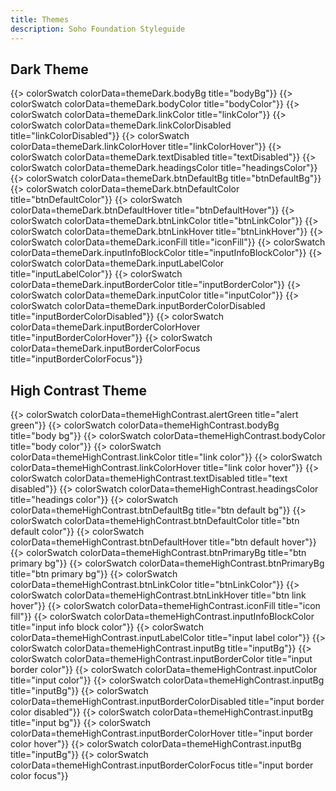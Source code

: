 ```yaml
---
title: Themes
description: Soho Foundation Styleguide
---
```


## Dark Theme

<div class="color-swatches">
    {{> colorSwatch colorData=themeDark.bodyBg title="bodyBg"}}
    {{> colorSwatch colorData=themeDark.bodyColor title="bodyColor"}}
    {{> colorSwatch colorData=themeDark.linkColor title="linkColor"}}
    {{> colorSwatch colorData=themeDark.linkColorDisabled title="linkColorDisabled"}}
    {{> colorSwatch colorData=themeDark.linkColorHover title="linkColorHover"}}
    {{> colorSwatch colorData=themeDark.textDisabled title="textDisabled"}}
    {{> colorSwatch colorData=themeDark.headingsColor title="headingsColor"}}
    {{> colorSwatch colorData=themeDark.btnDefaultBg title="btnDefaultBg"}}
    {{> colorSwatch colorData=themeDark.btnDefaultColor title="btnDefaultColor"}}
    {{> colorSwatch colorData=themeDark.btnDefaultHover title="btnDefaultHover"}}
    {{> colorSwatch colorData=themeDark.btnLinkColor title="btnLinkColor"}}
    {{> colorSwatch colorData=themeDark.btnLinkHover title="btnLinkHover"}}
    {{> colorSwatch colorData=themeDark.iconFill title="iconFill"}}
    {{> colorSwatch colorData=themeDark.inputInfoBlockColor title="inputInfoBlockColor"}}
    {{> colorSwatch colorData=themeDark.inputLabelColor title="inputLabelColor"}}
    {{> colorSwatch colorData=themeDark.inputBorderColor title="inputBorderColor"}}
    {{> colorSwatch colorData=themeDark.inputColor title="inputColor"}}
    {{> colorSwatch colorData=themeDark.inputBorderColorDisabled title="inputBorderColorDisabled"}}
    {{> colorSwatch colorData=themeDark.inputBorderColorHover title="inputBorderColorHover"}}
    {{> colorSwatch colorData=themeDark.inputBorderColorFocus title="inputBorderColorFocus"}}
</div>

## High Contrast Theme

<div class="color-swatches">
    {{> colorSwatch colorData=themeHighContrast.alertGreen title="alert green"}}
    {{> colorSwatch colorData=themeHighContrast.bodyBg title="body bg"}}
    {{> colorSwatch colorData=themeHighContrast.bodyColor title="body color"}}
    {{> colorSwatch colorData=themeHighContrast.linkColor title="link color"}}
    {{> colorSwatch colorData=themeHighContrast.linkColorHover title="link color hover"}}
    {{> colorSwatch colorData=themeHighContrast.textDisabled title="text disabled"}}
    {{> colorSwatch colorData=themeHighContrast.headingsColor title="headings color"}}
    {{> colorSwatch colorData=themeHighContrast.btnDefaultBg title="btn default bg"}}
    {{> colorSwatch colorData=themeHighContrast.btnDefaultColor title="btn default color"}}
    {{> colorSwatch colorData=themeHighContrast.btnDefaultHover title="btn default hover"}}
    {{> colorSwatch colorData=themeHighContrast.btnPrimaryBg title="btn primary bg"}}
    {{> colorSwatch colorData=themeHighContrast.btnPrimaryBg title="btn primary bg"}}
    {{> colorSwatch colorData=themeHighContrast.btnLinkColor title="btnLinkColor"}}
    {{> colorSwatch colorData=themeHighContrast.btnLinkHover title="btn link hover"}}
    {{> colorSwatch colorData=themeHighContrast.iconFill title="icon fill"}}
    {{> colorSwatch colorData=themeHighContrast.inputInfoBlockColor title="input info block color"}}
    {{> colorSwatch colorData=themeHighContrast.inputLabelColor title="input label color"}}
    {{> colorSwatch colorData=themeHighContrast.inputBg title="inputBg"}}
    {{> colorSwatch colorData=themeHighContrast.inputBorderColor title="input border color"}}
    {{> colorSwatch colorData=themeHighContrast.inputColor title="input color"}}
    {{> colorSwatch colorData=themeHighContrast.inputBg title="inputBg"}}
    {{> colorSwatch colorData=themeHighContrast.inputBorderColorDisabled title="input border color disabled"}}
    {{> colorSwatch colorData=themeHighContrast.inputBg title="input bg"}}
    {{> colorSwatch colorData=themeHighContrast.inputBorderColorHover title="input border color hover"}}
    {{> colorSwatch colorData=themeHighContrast.inputBg title="inputBg"}}
    {{> colorSwatch colorData=themeHighContrast.inputBorderColorFocus title="input border color focus"}}
</div>

